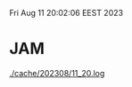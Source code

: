 Fri Aug 11 20:02:06 EEST 2023
# JAM
<a href='./cache/202308/11_20.log'>./cache/202308/11_20.log</a>
